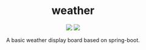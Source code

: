 <h1 align="center">
    weather
</h1>
<p align="center">
    <a href="https://github.com/surajcm/weather/commits/" title="Last Commit"><img src="https://img.shields.io/github/last-commit/surajcm/weather?style=flat"></a>
    <a href="https://github.com/surajcm/weather/blob/main/LICENSE" title="License"><img src="https://img.shields.io/badge/License-MIT-green.svg?style=flat"></a>
</p>
<p align="center">
A basic weather display board based on spring-boot.
</p>
